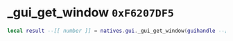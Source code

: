 # _gui_get_window `0xF6207DF5`

```lua
local result --[[ number ]] = natives.gui._gui_get_window(guihandle --[[ number ]], windowname --[[ string ]])
```